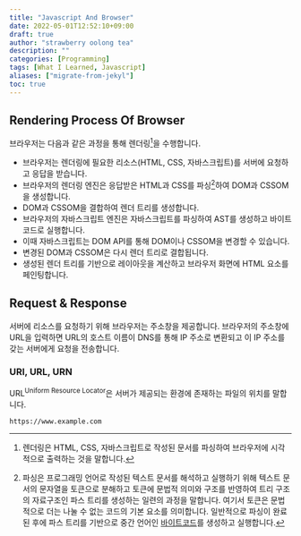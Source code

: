 ```yaml
---
title: "Javascript And Browser"
date: 2022-05-01T12:52:10+09:00
draft: true
author: "strawberry oolong tea"
description: ""
categories: [Programming]
tags: [What I Learned, Javascript]
aliases: ["migrate-from-jekyl"]
toc: true
---
```


## Rendering Process Of Browser

브라우저는 다음과 같은 과정을 통해 렌더링[^1]을 수행합니다.

- 브라우저는 렌더링에 필요한 리소스(HTML, CSS, 자바스크립트)를 서버에 요청하고 응답을 받습니다.
- 브라우저의 렌더링 엔진은 응답받은 HTML과 CSS를 파싱[^2]하여 DOM과 CSSOM을 생성합니다.
- DOM과 CSSOM을 결합하여 렌더 트리를 생성합니다.
- 브라우저의 자바스크립트 엔진은 자바스크립트를 파싱하여 AST를 생성하고 바이트코드로 실행합니다.
- 이때 자바스크립트는 DOM API를 통해 DOM이나 CSSOM을 변경할 수 있습니다.
- 변경된 DOM과 CSSOM은 다시 렌더 트리로 결합됩니다.
- 생성된 렌더 트리를 기반으로 레이아웃을 계산하고 브라우저 화면에 HTML 요소를 페인팅합니다.

## Request & Response

서버에 리소스를 요청하기 위해 브라우저는 주소창을 제공합니다. 브라우저의 주소창에 URL을 입력하면 URL의 호스트 이름이 DNS를 통해 IP 주소로 변환되고 이 IP 주소를 갖는 서버에게 요청을 전송합니다.

### URI, URL, URN

URL<sup>Uniform Resource Locator</sup>은 서버가 제공되는 환경에 존재하는 파일의 위치를 말합니다.

`https://www.example.com`

[^1]: 렌더링은 HTML, CSS, 자바스크립트로 작성된 문서를 파싱하여 브라우저에 시각적으로 출력하는 것을 말합니다.
[^2]: 파싱은 프로그래밍 언어로 작성된 텍스트 문서를 해석하고 실행하기 위해 텍스트 문서의 문자열을 토큰으로 분해하고 토큰에 문법적 의미와 구조를 반영하여 트리 구조의 자료구조인 파스 트리를 생성하는 일련의 과정을 말합니다. 여기서 토큰은 문법적으로 더는 나눌 수 없는 코드의 기본 요소를 의미합니다. 일반적으로 파싱이 완료된 후에 파스 트리를 기반으로 중간 언어인 [바이트코드](https://ko.wikipedia.org/wiki/%EB%B0%94%EC%9D%B4%ED%8A%B8%EC%BD%94%EB%93%9C)를 생성하고 실행합니다.
